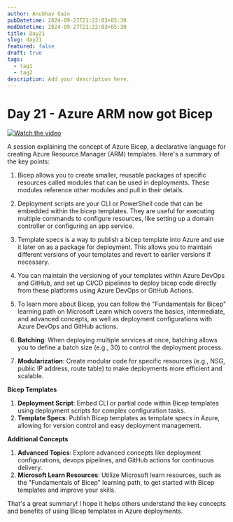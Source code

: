 ```yaml
---
author: Anubhav Gain
pubDatetime: 2024-09-27T21:22:03+05:30
modDatetime: 2024-09-27T21:22:03+05:30
title: Day21
slug: day21
featured: false
draft: true
tags:
  - tag1
  - tag2
description: Add your description here.
---
```


# Day 21 - Azure ARM now got Bicep

[![Watch the video](/thumbnails/day21.png)](https://www.youtube.com/watch?v=QMF973vpxyg)

A session explaining the concept of Azure Bicep, a declarative language for creating Azure Resource Manager (ARM) templates. Here's a summary of the key points:

1. Bicep allows you to create smaller, reusable packages of specific resources called modules that can be used in deployments. These modules reference other modules and pull in their details.

2. Deployment scripts are your CLI or PowerShell code that can be embedded within the bicep templates. They are useful for executing multiple commands to configure resources, like setting up a domain controller or configuring an app service.

3. Template specs is a way to publish a bicep template into Azure and use it later on as a package for deployment. This allows you to maintain different versions of your templates and revert to earlier versions if necessary.

4. You can maintain the versioning of your templates within Azure DevOps and GitHub, and set up CI/CD pipelines to deploy bicep code directly from these platforms using Azure DevOps or GitHub Actions.

5. To learn more about Bicep, you can follow the "Fundamentals for Bicep" learning path on Microsoft Learn which covers the basics, intermediate, and advanced concepts, as well as deployment configurations with Azure DevOps and GitHub actions.

6. **Batching**: When deploying multiple services at once, batching allows you to define a batch size (e.g., 30) to control the deployment process.
7. **Modularization**: Create modular code for specific resources (e.g., NSG, public IP address, route table) to make deployments more efficient and scalable.

**Bicep Templates**

1. **Deployment Script**: Embed CLI or partial code within Bicep templates using deployment scripts for complex configuration tasks.
2. **Template Specs**: Publish Bicep templates as template specs in Azure, allowing for version control and easy deployment management.

**Additional Concepts**

1. **Advanced Topics**: Explore advanced concepts like deployment configurations, devops pipelines, and GitHub actions for continuous delivery.
2. **Microsoft Learn Resources**: Utilize Microsoft learn resources, such as the "Fundamentals of Bicep" learning path, to get started with Bicep templates and improve your skills.

That's a great summary! I hope it helps others understand the key concepts and benefits of using Bicep templates in Azure deployments.
